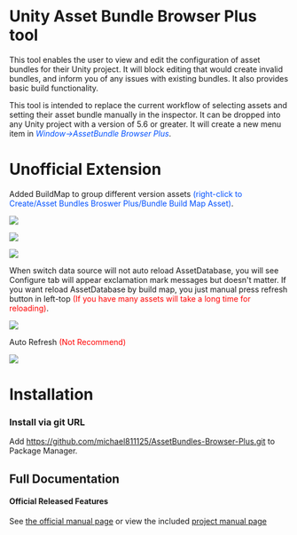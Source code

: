 # Unity Asset Bundle Browser Plus tool

This tool enables the user to view and edit the configuration of asset bundles for their Unity project.  It will block editing that would create invalid bundles, and inform you of any issues with existing bundles.  It also provides basic build functionality.

This tool is intended to replace the current workflow of selecting assets and setting their asset bundle manually in the inspector.  It can be dropped into any Unity project with a version of 5.6 or greater.  It will create a new menu item in <font color=#0050FF>*Window->AssetBundle Browser Plus*</font>.  

# Unofficial Extension
Added BuildMap to group different version assets <font color=#0050FF>(right-click to Create/Asset Bundles Broswer Plus/Bundle Build Map Asset)</font>.

![](https://github.com/michael811125/AssetBundles-Browser-Plus/blob/master/Documentation/images/img_01.png)

![](https://github.com/michael811125/AssetBundles-Browser-Plus/blob/master/Documentation/images/img_02.png)

![](https://github.com/michael811125/AssetBundles-Browser-Plus/blob/master/Documentation/images/img_03.PNG)

When switch data source will not auto reload AssetDatabase, you will see Configure tab will appear exclamation mark messages but doesn't matter. If you want reload AssetDatabase by build map, you just manual press refresh button in left-top <font color=#FF0000>(If you have many assets will take a long time for reloading)</font>.

![](https://github.com/michael811125/AssetBundles-Browser-Plus/blob/master/Documentation/images/img_04.png)

Auto Refresh <font color=#FF0000>(Not Recommend)</font>

![](https://github.com/michael811125/AssetBundles-Browser-Plus/blob/master/Documentation/images/img_05.png)

# Installation
### Install via git URL
Add https://github.com/michael811125/AssetBundles-Browser-Plus.git to Package Manager.

## Full Documentation
#### Official Released Features
See [the official manual page](https://docs.unity3d.com/Manual/AssetBundles-Browser.html) or view the included [project manual page](Documentation/com.unity.assetbundlebrowser.md)